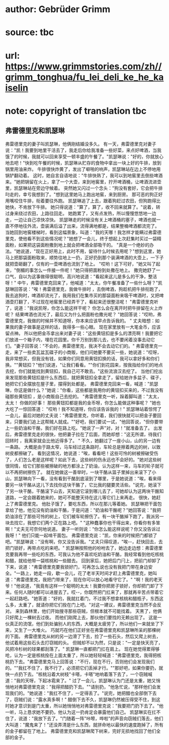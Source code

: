 # author: Gebrüder Grimm
# source: tbc
# url: https://www.grimmstories.com/zh//grimm_tonghua/fu_lei_deli_ke_he_kaiselin
# note: copyright of translation tbc

## 弗雷德里克和凯瑟琳 

弗雷德里克的妻子叫凯瑟琳，他俩刚结婚没多久。
有一天，弗雷德里克对妻子说："凯！我要到地里干活去了，我走后你给我准备一些好菜，来点好啤酒，当我饿了的时候，我就可以回来享受一顿丰盛的午餐了。"凯瑟琳说："好的，你就放心地去吧！"快到吃午餐的时候，凯瑟琳从贮存的食物中拿出一块上好的牛排，放到锅里用油来炸。
牛排很快炸黄了，发出了噼啪的响声，凯瑟琳站在边上不停地用锅铲翻动着。
这时，她自言自语地说："牛排快熟了，我可以到地窖里去倒些啤酒来。"她把锅留在火上，拿了一个大壶，来到地窖里，拧开啤酒桶，让啤酒流进壶里，凯瑟琳站在旁边守候着。
突然她又闪过一个念头："狗没有套好，它会把牛排叼走的，幸亏我想到了。"想到这里她马上跑出地窖，来到厨房。
那可恶的狗正好用嘴咬住牛排，衔着要往外跑。
凯瑟琳追了上去，跟着狗赶过农田，但狗跑得比她快，不肯放下牛排。
她只得说道："算了，算了，收不回来就算了。"说着，转过身来绕过农田，上路往回走。
她跑累了，又有点发热，所以慢慢悠悠地一边走，一边让自己凉快凉快。
凯瑟琳走的时候没有关上啤酒桶的塞子，啤酒也就一直不停地往外流，壶装满后溢了出来，流得满地都是，结果整桶啤酒都流完了。
当她回到地窖楼梯时，看到这幅景象，叫道："我的天哪！我怎样才能瞒过弗雷德里克，使他看不到这些情况呢？"她想了一会儿，终于想起上次赶集时买过一袋精面粉，如果把这袋面粉撒到地上就会把啤酒全部吸干的。
"真是一个绝妙的办法。"她说道，"现在正好用上，此时不用，留待什么时候去用呢？"想到这里，她马上把那袋面粉取来，顺势往地上一扔，正好扔到那个装满啤酒的大壶上，一下子就把壶砸翻了，仅有的一壶啤酒也流到了地上。
"哎哟！这下可好，"她又叫了起来，"倒楣的事怎么一件接一件呢！"她只得把面粉到处撒在地上。
撒完她舒了一口气，自以为这事做得很聪明，高兴地说道："看起来这儿是多么的干净，整洁呀！"
中午，弗雷德里克回来了，他喊道："太太，你午餐准备了一些什么呀？"凯瑟琳回答说："唉！弗雷德里克，我做牛排时
，去倒啤酒，狗趁机把牛排衔跑了，我去追狗时，啤酒却流光了，我用我们在集市买的那袋面粉来吸干啤酒时，又把啤酒壶打翻了，不过现在地窖里已经弄干了，看起来还很整洁呢！
"弗雷德里克听了，说道："我说凯呀，你怎么能这样干呢？
你怎么会在离开时把牛排留在火上炸呢？
结果啤酒也流光了，最后又为什么把面粉也撒光呢？
"她回答说："哎哟，弗雷德里克，我做的时候并不知道呀，你本来应该早点告诉我的。
"
丈夫暗想：如果我的妻子做事是这样的话，我得多一些心眼。
现在家里放有一大笔金币，应该留点神。
所以他把金币拿出来对妻子说："这些黄钮扣是多么的漂亮啊！我要把它们放进一个箱子内，埋在花园里。你千万别到那儿去，也不要闲着没事去动它们。"妻子回答说："不会的，弗雷德里克，我决不会去动它们的。"
弗雷德里克一走，来了一些卖瓦盆瓦碟子的小商贩，他们问她要不要买一些，她说道："哎呀，我非常想买，但我没有钱，如果你们同意用黄钮扣换的话，我可以拿好多和你们换。""黄钮扣？"他们说道，"让我们看看。""你们到花园来，按我指给你们的地点去挖，你们就能找到黄钮扣，我自己可不敢去。"这些流浪汉去挖了。
当他们挖出来发现那些黄钮扣是什么东西后，就把黄钮扣全拿走了，留给她许多盆子、碟子，她把它们全摆放在屋子里，摆得到处都是。
弗雷德里克回来一看，喊道："凯瑟琳，你这是做什么？"她说："你看，这些都是我用你的黄钮扣买来的，不过我没有碰那些黄钮扣
，是小商贩自己去挖的。 "弗雷德里克一听，跺着脚叫道："太太，太太！
你做的好事！ 那些黄钮扣都是我的金币呀，你怎么能做这种事呢？
"她也大吃了一惊回答道：
"哎哟！我不知道呀，你应该告诉我的！"
凯瑟琳站着惊愕了一会儿，最后对她的丈夫说："弗雷德里克，你听着，我们很快就可以把金子要回来，只要我们追上这帮贼人就成。""好吧，我们要试一试，"他回答说，"但你要带上一些奶油和干酪，我们好在路上吃。"她说了一声"对，对！"就准备去了。
出发后，弗雷德里克走的很快，他把妻子拉在了后面，而她却想："这无所谓，待我们回转时
，我离家就会比他近得多了。 "
不久，她翻过了一座小山，山的另一边有一条路。
大概是由于路太窄，马车经过这条路时，车轮总是擦着两边的树，以致树皮都擦破了。
看到这情况，她说道："唉，看看吧！这些可怜的树被擦破受伤了，人们怎么老是这样呢？如此下去，这些树的伤永远也不会好的。"她对这些树很同情，给它们那些被擦破的地方都涂上了奶油，认为这样一来，马车的轮子就可以不再把树擦伤了。
就在她做这一善举时，一块干酪从篮子里掉出来滚下了小山，凯瑟琳向下一看，没有看到干酪到底滚到了哪里，于是她说道："唉，看来得要另一块干酪从这儿下去找你这块干酪了，它比我的腿要灵活些。"说完，她滚下了另一块干酪，干酪滚下山去，天知道它滚到哪儿去了，可她却认为这两块干酪知道路，一定会跟着她来的，她可不能整天待在这儿等它们上来再走。
很快，她赶上了弗雷德里克。 他肚子饿了，要吃东西，所以在那儿等着她。
凯瑟琳把干面包拿给了他，他见没有奶油和干酪，于是问道："奶油和干酪呢？"她回答说："我把奶油涂在了那些可怜的树上，它们被车轮擦伤了。有一块干酪掉下跑了，我派另一块去找它，我想它们两个正在路上吧。"
"这种蠢事你也干得出来，你看你有多笨啊！"丈夫无可奈何地说道。
妻子一听则说："你怎么能这样说呢？你又没告诉过我呀！"
他们只能一起啃干面包。
弗雷德里克说："凯，你来的时候把门都锁了吧。"凯瑟琳说："没有啊，你又没告诉我。"丈夫只得叹道，"唉--，赶快回去，去把门锁好，再带点吃的来吧。"
凯瑟琳按照他的吩咐去了，她边走边想：弗雷德里克要我再带一些吃的东西，可我认为他不喜欢吃奶油和干酪，我经常看到他吃核桃和醋，就给他带一袋核桃和一些醋去。
回到家后，她把后门闩上，把前门却卸了下来，说道："弗雷德里克要我锁好门，可再怎么说也没有我把门带在身边安全。"一路上，她走一段，歇一会儿，花了老半天时间才赶上弗雷德里克，她叫道："弗雷德里克，我把门带来了，现在你可以放心地看守它了。"
"啊！我的老天爷！"他说道，"我竟有这样一个聪明的太太！我要你把房子锁好，你却把门卸了下来。任何人随时都可以进屋去了。哎--，你既然把门扛来了，那就再辛苦点带着它一起赶路吧。"她答道："好的，我就扛着门，不过我不想拿核桃和醋瓶子，东西这么多，太重了，就请你把它们拴在门上吧。"对这一建议，弗雷德里克当然不会反对。
来到森林里，他们开始搜寻那些窃贼，但根本就不可能找着。
天黑了，他俩只好爬上一棵树去过夜。
而他们刚爬上去，那伙他们要找的无赖出现了。
这是一伙真正的流氓，他们到处骗别人的东西，大概是太疲劳了，所以他们一来就坐了下来，又生了一大堆火。
巧就巧在他们正好坐在弗雷德里克和凯瑟琳所呆的那棵树的下面。
弗雷德里克从树的另一边滑了下去，捡了一些石头，然后又爬上树去，他试着用这些石头去打窃贼的头。
但贼却不以为然，只是说："一定是快天亮了，风把冷杉树的球果都刮落了。"
凯瑟琳一直都把门扛在肩上。
现在她觉得累得够呛，认为一定是核桃拴在上面太重了，所以她轻轻喊道："弗雷德里克，我得把核桃扔下去。"弗雷德里克马上回答说："不行，现在不行，否则他们会发现我们的。""我扛不住了，我不行了，必须把它们丢掉才行。""那好吧，如果你要扔，就快一点扔下去。"核桃沿着大树枝"卡嗒，卡嗒"地响着落下去了，一个窃贼喊道："我的天呀，下起冰雹来了。"
过了一会儿，凯瑟琳认为门还是太重，她又悄悄地对弗雷德里克说："我得把醋扔下去。""请别扔，"他急忙说，"那样他们会发现我们的。"她说道："我扛不住了，一定得丢了。"说完，她把醋也全部倒下去了，窃贼们说："露水真多啊！"
醋倒下去不久，凯瑟琳仍然被压得受不住，到这时她才意识到是门太重，所以她悄悄地对弗雷德里克说："我要把门扔下去了。"他一听，马上恳求她不要扔，他认为这一扔肯定会暴露他们自己。
凯瑟琳实在扛不住了，说道："我放下去了。"门随着一阵"咔嚓，哗啦"的声音向窃贼们落去，他们大叫道："魔鬼来了！"还没弄清是什么东西，就拼命地以最快的速度跑掉了，所有的金子都留在了地上。
弗雷德里克和凯瑟琳爬下树来，完好无损地找回了他们全部的金子。
